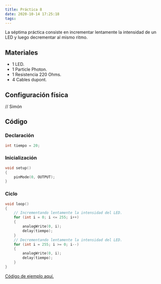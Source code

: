 ```yaml
---
title: Práctica 8
date: 2020-10-14 17:25:18
tags:
---
```


La séptima práctica consiste en incrementar lentamente la intensidad de un LED y luego decrementar al mismo ritmo. <!-- more -->

## Materiales

- 1 LED.
- 1 Particle Photon.
- 1 Resistencia 220 Ohms.
- 4 Cables dupont.

## Configuración física

// Simón

## Código

### Declaración

```cpp
int tiempo = 20;
```

### Inicialización

```cpp
void setup()
{
    pinMode(0, OUTPUT);
}
```

### Ciclo

```cpp
void loop()
{
    // Incrementando lentamente la intensidad del LED.
    for (int i = 0; i <= 255; i++)
    {
        analogWrite(0, i);
        delay(tiempo);
    }
    // Decrementando lentamente la intensidad del LED.
    for (int i = 255; i >= 0; i--)
    {
        analogWrite(0, i);
        delay(tiempo);
    }
}
```



[Código de ejemplo aquí.](https://github.com/xtrs84zk/SistemasEmbebidos/blob/main/src/Practica8.ino)